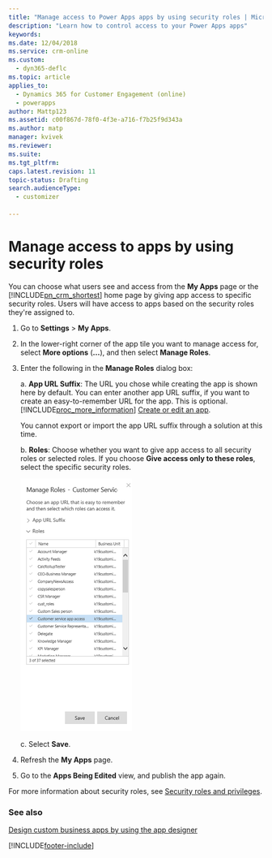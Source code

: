 ```yaml
---
title: "Manage access to Power Apps apps by using security roles | MicrosoftDocs"
description: "Learn how to control access to your Power Apps apps"
keywords: 
ms.date: 12/04/2018
ms.service: crm-online
ms.custom: 
  - dyn365-deflc
ms.topic: article
applies_to: 
  - Dynamics 365 for Customer Engagement (online)
  - powerapps
author: Mattp123
ms.assetid: c00f867d-78f0-4f3e-a716-f7b25f9d343a
ms.author: matp
manager: kvivek
ms.reviewer: 
ms.suite: 
ms.tgt_pltfrm: 
caps.latest.revision: 11
topic-status: Drafting
search.audienceType: 
  - customizer

---
```


# Manage access to apps by using security roles

 

You can choose what users see and access from the **My Apps** page or the [!INCLUDE[pn_crm_shortest](../includes/pn-crm-shortest.md)] home page by giving app access to specific security roles. Users will have access to apps based on the security roles they're assigned to.  
  
1. Go to **Settings** > **My Apps**.  
  
2. In the lower-right corner of the app tile you want to manage access for, select **More options** (**...**), and then select **Manage Roles**.  
  
3. Enter the following in the **Manage Roles** dialog box:  
  
   a. **App URL Suffix**: The URL you chose while creating the app is shown here by default. You can enter another app URL suffix, if you want to create an easy-to-remember URL for the app. This is optional. [!INCLUDE[proc_more_information](../includes/proc-more-information.md)] [Create or edit an app](../customize/create-edit-app.md).
    
   You cannot export or import the app URL suffix through a solution at this time. 
    
   b. **Roles**: Choose whether you want to give app access to all security roles or selected roles. If you choose **Give access only to these roles**, select the specific security roles.  

     ![Manage security roles for the app](../customize/media/app-manage-roles.png "Manage security roles for the app")

   c. Select **Save**.  
  
4. Refresh the **My Apps** page.  
  
5. Go to the **Apps Being Edited** view, and publish the app again.  

For more information about security roles, see [Security roles and privileges](../admin/security-roles-privileges.md).
  
### See also  
 [Design custom business apps by using the app designer](design-custom-business-apps-using-app-designer.md)


[!INCLUDE[footer-include](../../../includes/footer-banner.md)]